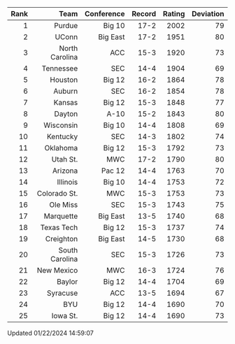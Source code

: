 | Rank  | Team                 | Conference           | Record   | Rating | Deviation |
| ---:  | ---:                 | ---:                 | ---:     | ---:   | ---:      |
| 1     | Purdue               | Big 10               | 17-2     | 2002   | 79        |
| 2     | UConn                | Big East             | 17-2     | 1951   | 80        |
| 3     | North Carolina       | ACC                  | 15-3     | 1920   | 73        |
| 4     | Tennessee            | SEC                  | 14-4     | 1904   | 69        |
| 5     | Houston              | Big 12               | 16-2     | 1864   | 78        |
| 6     | Auburn               | SEC                  | 16-2     | 1854   | 78        |
| 7     | Kansas               | Big 12               | 15-3     | 1848   | 77        |
| 8     | Dayton               | A-10                 | 15-2     | 1843   | 80        |
| 9     | Wisconsin            | Big 10               | 14-4     | 1808   | 69        |
| 10    | Kentucky             | SEC                  | 14-3     | 1802   | 74        |
| 11    | Oklahoma             | Big 12               | 15-3     | 1792   | 73        |
| 12    | Utah St.             | MWC                  | 17-2     | 1790   | 80        |
| 13    | Arizona              | Pac 12               | 14-4     | 1763   | 70        |
| 14    | Illinois             | Big 10               | 14-4     | 1753   | 72        |
| 15    | Colorado St.         | MWC                  | 15-3     | 1753   | 73        |
| 16    | Ole Miss             | SEC                  | 15-3     | 1743   | 75        |
| 17    | Marquette            | Big East             | 13-5     | 1740   | 68        |
| 18    | Texas Tech           | Big 12               | 15-3     | 1737   | 74        |
| 19    | Creighton            | Big East             | 14-5     | 1730   | 68        |
| 20    | South Carolina       | SEC                  | 15-3     | 1726   | 73        |
| 21    | New Mexico           | MWC                  | 16-3     | 1724   | 76        |
| 22    | Baylor               | Big 12               | 14-4     | 1704   | 69        |
| 23    | Syracuse             | ACC                  | 13-5     | 1694   | 67        |
| 24    | BYU                  | Big 12               | 14-4     | 1690   | 70        |
| 25    | Iowa St.             | Big 12               | 14-4     | 1690   | 73        |

Updated 01/22/2024 14:59:07
